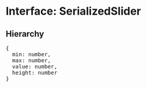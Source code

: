 # Interface: SerializedSlider

## Hierarchy

<Hierarchy
  :extend="{name: 'SerializedUINode', link: './serialized-ui-node'}"
/>

<pre>
{
  min: number,
  max: number,
  value: number,
  height: number
}
</pre>

<script setup>
import Ref from '../../../../../components/api/Ref.vue';
import Hierarchy from '../../../../../components/api/hierarchy.vue';
</script>
